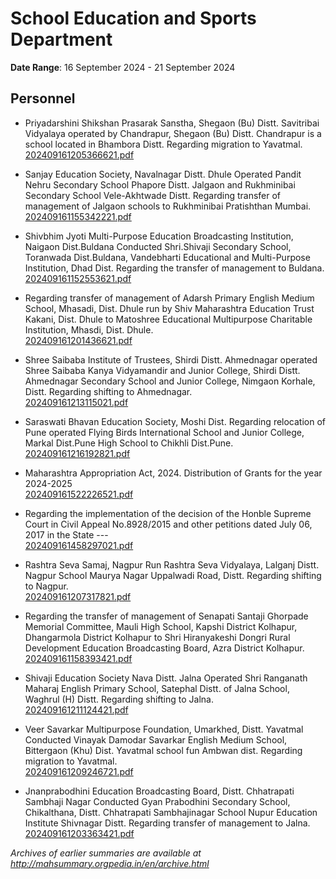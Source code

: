 # School Education and Sports Department

**Date Range**: 16 September 2024 - 21 September 2024


## Personnel
- Priyadarshini Shikshan Prasarak Sanstha, Shegaon (Bu) Distt. Savitribai Vidyalaya operated by Chandrapur, Shegaon (Bu) Distt. Chandrapur is a school located in Bhambora Distt. Regarding migration to Yavatmal.\
  [202409161205366621.pdf](https://gr.maharashtra.gov.in/Site/Upload/Government%20Resolutions/English/202409161205366621.pdf)

- Sanjay Education Society, Navalnagar Distt. Dhule Operated Pandit Nehru Secondary School Phapore Distt. Jalgaon and Rukhminibai Secondary School Vele-Akhtwade Distt. Regarding transfer of management of Jalgaon schools to Rukhminibai Pratishthan Mumbai.\
  [202409161155342221.pdf](https://gr.maharashtra.gov.in/Site/Upload/Government%20Resolutions/English/202409161155342221.pdf)

- Shivbhim Jyoti Multi-Purpose Education Broadcasting Institution, Naigaon Dist.Buldana Conducted Shri.Shivaji Secondary School, Toranwada Dist.Buldana, Vandebharti Educational and Multi-Purpose Institution, Dhad Dist. Regarding the transfer of management to Buldana.\
  [202409161152553621.pdf](https://gr.maharashtra.gov.in/Site/Upload/Government%20Resolutions/English/202409161152553621.pdf)

- Regarding transfer of management of Adarsh Primary English Medium School, Mhasadi, Dist. Dhule run by Shiv Maharashtra Education Trust Kakani, Dist. Dhule to Matoshree Educational Multipurpose Charitable Institution, Mhasdi, Dist. Dhule.\
  [202409161201436621.pdf](https://gr.maharashtra.gov.in/Site/Upload/Government%20Resolutions/English/202409161201436621.pdf)

- Shree Saibaba Institute of Trustees, Shirdi Distt. Ahmednagar operated Shree Saibaba Kanya Vidyamandir and Junior College, Shirdi Distt. Ahmednagar Secondary School and Junior College, Nimgaon Korhale, Distt. Regarding shifting to Ahmednagar.\
  [202409161213115021.pdf](https://gr.maharashtra.gov.in/Site/Upload/Government%20Resolutions/English/202409161213115021.pdf)

- Saraswati Bhavan Education Society, Moshi Dist. Regarding relocation of Pune operated Flying Birds International School and Junior College, Markal Dist.Pune High School to Chikhli Dist.Pune.\
  [202409161216192821.pdf](https://gr.maharashtra.gov.in/Site/Upload/Government%20Resolutions/English/202409161216192821.pdf)

- Maharashtra Appropriation Act, 2024. Distribution of Grants for the year 2024-2025\
  [202409161522226521.pdf](https://gr.maharashtra.gov.in/Site/Upload/Government%20Resolutions/English/202409161522226521.pdf)

- Regarding the implementation of the decision of the Honble Supreme Court in Civil Appeal No.8928/2015 and other petitions dated July 06, 2017 in the State ---\
  [202409161458297021.pdf](https://gr.maharashtra.gov.in/Site/Upload/Government%20Resolutions/English/202409161458297021.pdf)

- Rashtra Seva Samaj, Nagpur Run Rashtra Seva Vidyalaya, Lalganj Distt. Nagpur School Maurya Nagar Uppalwadi Road, Distt. Regarding shifting to Nagpur.\
  [202409161207317821.pdf](https://gr.maharashtra.gov.in/Site/Upload/Government%20Resolutions/English/202409161207317821.pdf)

- Regarding the transfer of management of Senapati Santaji Ghorpade Memorial Committee, Mauli High School, Kapshi District Kolhapur, Dhangarmola District Kolhapur to Shri Hiranyakeshi Dongri Rural Development Education Broadcasting Board, Azra District Kolhapur.\
  [202409161158393421.pdf](https://gr.maharashtra.gov.in/Site/Upload/Government%20Resolutions/English/202409161158393421.pdf)

- Shivaji Education Society Nava Distt. Jalna Operated Shri Ranganath Maharaj English Primary School, Satephal Distt. of Jalna School, Waghrul (H) Distt. Regarding shifting to Jalna.\
  [202409161211124421.pdf](https://gr.maharashtra.gov.in/Site/Upload/Government%20Resolutions/English/202409161211124421.pdf)

- Veer Savarkar Multipurpose Foundation, Umarkhed, Distt. Yavatmal Conducted Vinayak Damodar Savarkar English Medium School, Bittergaon (Khu) Dist. Yavatmal school fun Ambwan dist. Regarding migration to Yavatmal.\
  [202409161209246721.pdf](https://gr.maharashtra.gov.in/Site/Upload/Government%20Resolutions/English/202409161209246721.pdf)

- Jnanprabodhini Education Broadcasting Board, Distt. Chhatrapati Sambhaji Nagar Conducted Gyan Prabodhini Secondary School, Chikalthana, Distt. Chhatrapati Sambhajinagar School Nupur Education Institute Shivnagar Distt. Regarding transfer of management to Jalna.\
  [202409161203363421.pdf](https://gr.maharashtra.gov.in/Site/Upload/Government%20Resolutions/English/202409161203363421.pdf)


*Archives of earlier summaries are available at http://mahsummary.orgpedia.in/en/archive.html*